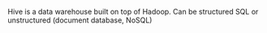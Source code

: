 Hive is a data warehouse built on top of Hadoop. Can be structured SQL or unstructured (document database, NoSQL)